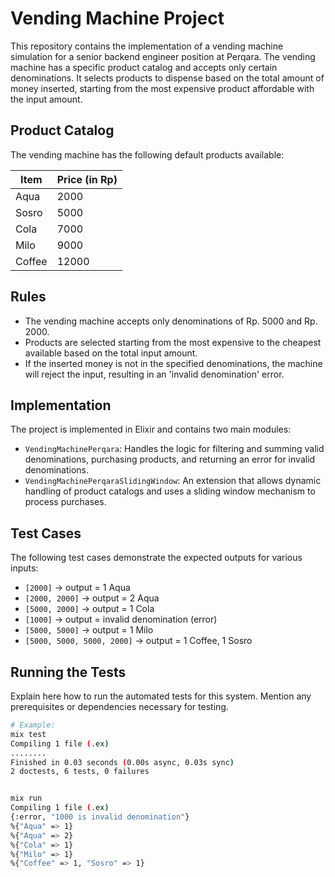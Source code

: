 # Vending Machine Project

This repository contains the implementation of a vending machine simulation for a senior backend engineer position at Perqara. The vending machine has a specific product catalog and accepts only certain denominations. It selects products to dispense based on the total amount of money inserted, starting from the most expensive product affordable with the input amount.

## Product Catalog

The vending machine has the following default products available:

| Item   | Price (in Rp) |
| ------ | ------------- |
| Aqua   | 2000          |
| Sosro  | 5000          |
| Cola   | 7000          |
| Milo   | 9000          |
| Coffee | 12000         |

## Rules

- The vending machine accepts only denominations of Rp. 5000 and Rp. 2000.
- Products are selected starting from the most expensive to the cheapest available based on the total input amount.
- If the inserted money is not in the specified denominations, the machine will reject the input, resulting in an 'invalid denomination' error.

## Implementation

The project is implemented in Elixir and contains two main modules:

- `VendingMachinePerqara`: Handles the logic for filtering and summing valid denominations, purchasing products, and returning an error for invalid denominations.
- `VendingMachinePerqaraSlidingWindow`: An extension that allows dynamic handling of product catalogs and uses a sliding window mechanism to process purchases.

## Test Cases

The following test cases demonstrate the expected outputs for various inputs:

- `[2000]` → output = 1 Aqua
- `[2000, 2000]` → output = 2 Aqua
- `[5000, 2000]` → output = 1 Cola
- `[1000]` → output = invalid denomination (error)
- `[5000, 5000]` → output = 1 Milo
- `[5000, 5000, 5000, 2000]` → output = 1 Coffee, 1 Sosro

## Running the Tests

Explain here how to run the automated tests for this system. Mention any prerequisites or dependencies necessary for testing.

```bash
# Example:
mix test
Compiling 1 file (.ex)
........
Finished in 0.03 seconds (0.00s async, 0.03s sync)
2 doctests, 6 tests, 0 failures


mix run
Compiling 1 file (.ex)
{:error, "1000 is invalid denomination"}
%{"Aqua" => 1}
%{"Aqua" => 2}
%{"Cola" => 1}
%{"Milo" => 1}
%{"Coffee" => 1, "Sosro" => 1}
```
